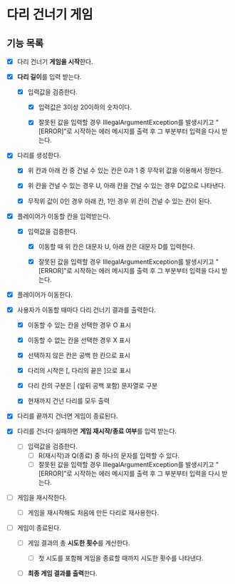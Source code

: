 # 다리 건너기 게임

## 기능 목록

- [x] 다리 건너기 **게임을 시작**한다.


- [x] **다리 길이**를 입력 받는다.
    - [x] 입력값을 검증한다.
        - [x] 입력값은 3이상 20이하의 숫자이다.
        - [x] 잘못된 값을 입력할 경우 IllegalArgumentException를 발생시키고
              "[ERROR]"로 시작하는 에러 메시지를 출력 후 그 부분부터 입력을 다시 받는다.


- [x] 다리를 생성한다.
    - [x] 위 칸과 아래 칸 중 건널 수 있는 칸은 0과 1 중 무작위 값을 이용해서 정한다.
    - [x] 위 칸을 건널 수 있는 경우 U, 아래 칸을 건널 수 있는 경우 D값으로 나타낸다.
    - [x] 무작위 값이 0인 경우 아래 칸, 1인 경우 위 칸이 건널 수 있는 칸이 된다.


- [x] 플레이어가 이동할 칸을 입력받는다.
    - [x] 입력값을 검증한다.
        - [x] 이동할 때 위 칸은 대문자 U, 아래 칸은 대문자 D를 입력한다.
        - [x] 잘못된 값을 입력할 경우 IllegalArgumentException를 발생시키고
              "[ERROR]"로 시작하는 에러 메시지를 출력 후 그 부분부터 입력을 다시 받는다.


- [x] 플레이어가 이동한다.

- [x] 사용자가 이동할 때마다 다리 건너기 결과를 출력한다.
  - [x] 이동할 수 있는 칸을 선택한 경우 O 표시
  - [x] 이동할 수 없는 칸을 선택한 경우 X 표시
  - [x] 선택하지 않은 칸은 공백 한 칸으로 표시
  - [x] 다리의 시작은 [, 다리의 끝은 ]으로 표시
  - [x] 다리 칸의 구분은 | (앞뒤 공백 포함) 문자열로 구분
  - [x] 현재까지 건넌 다리를 모두 출력


- [x] 다리를 끝까지 건너면 게임이 종료된다.


- [x] 다리를 건너다 실패하면 **게임 재시작/종료 여부**를 입력 받는다.
  - [ ] 입력값을 검증한다.
      - [ ] R(재시작)과 Q(종료) 중 하나의 문자를 입력할 수 있다.
      - [ ] 잘못된 값을 입력할 경우 IllegalArgumentException를 발생시키고
            "[ERROR]"로 시작하는 에러 메시지를 출력 후 그 부분부터 입력을 다시 받는다.

- [ ] 게임을 재시작한다.
    - [ ] 게임을 재시작해도 처음에 만든 다리로 재사용한다.

- [ ] 게임이 종료된다.
    - [ ] 게임 결과의 총 **시도한 횟수**를 계산한다.
        - [ ] 첫 시도를 포함해 게임을 종료할 때까지 시도한 횟수를 나타낸다.
    - [ ] **최종 게임 결과를 출력**한다.

